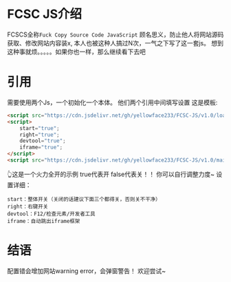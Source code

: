 # FCSC JS介绍
FCSCS全称`Fuck Copy Source Code JavaScript`
顾名思义，防止他人将网站源码获取、修改网站内容装x,
本人也被这种人搞过N次，一气之下写了这一套js。
想到这种事就烦。。。。。如果你也一样，那么继续看下去吧

# 引用
需要使用两个Js，一个初始化一个本体。
他们两个引用中间填写设置
这是模板:
```html
<script src="https://cdn.jsdelivr.net/gh/yellowface233/FCSC-JS/v1.0/load.js"></script>
<script>
    start="true";
    right="true";
    devtool="true";
    iframe="true";
</script>
<script src="https://cdn.jsdelivr.net/gh/yellowface233/FCSC-JS/v1.0/main.js"></script></body>
```
👆这是一个火力全开的示例
true代表开 false代表关！！
你可以自行调整力度~
设置详细：
```plaintext
start：整体开关（关闭的话建议下面三个都得关，否则关不干净）
right：右键开关
devtool：F12/检查元素/开发者工具
iframe：自动跳出iframe框架
```

# 结语
配置错会增加网站warning error，会弹窗警告！
欢迎尝试~
